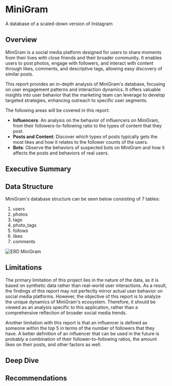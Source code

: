 # MiniGram
A database of a scaled-down version of Instagram

## Overview
MiniGram is a social media platform designed for users to share moments from their lives with close friends and their broader community. It enables users to post photos, engage with followers, and interact with content through likes, comments, and descriptive tags, allowing easy discovery of similar posts.

This report provides an in-depth analysis of MiniGram's database, focusing on user engagement patterns and interaction dynamics. It offers valuable insights into user behavior that the marketing team can leverage to develop targeted strategies, enhancing outreach to specific user segments.

The following areas will be covered in this report:
* **Influencers**: An analysis on the behavior of influencers on MiniGram, from their followers-to-following ratio to the types of content that they post.
* **Posts and Content**: Discover which types of posts typically gets the most likes and how it relates to the follower counts of the users.
* **Bots**: Observe the behaviors of suspected bots on MiniGram and how it affects the posts and behaviors of real users.

## Executive Summary

## Data Structure
MiniGram's database structure can be seen below consisting of 7 tables:
1. users
2. photos
3. tags
4. photo_tags
5. follows
6. likes
7. comments

![ERD MiniGram](https://github.com/user-attachments/assets/9913087b-bf00-49c7-8372-534c53ea1e6e)

## Limitations
The primary limitation of this project lies in the nature of the data, as it is based on synthetic data rather than real-world user interactions. As a result, the findings of this report may not perfectly mirror actual user behavior on social media platforms. However, the objective of this report is to analyze the unique dynamics of MiniGram's ecosystem. Therefore, it should be viewed as an analysis specific to this application, rather than a comprehensive reflection of broader social media trends.

Another limitation with this report is that an influencer is defined as someone within the top 5 in terms of the number of followers that they have. A better definition of an influencer that can be used in the future is probably a combination of their follower-to-following ratios, the amount likes on their posts, and other factors as well.

## Deep Dive

## Recommendations
